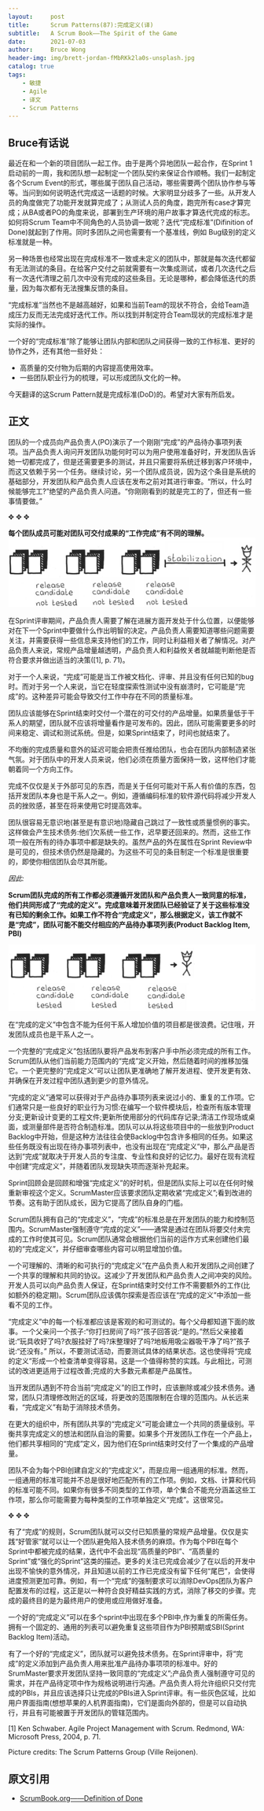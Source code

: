 ```yaml
---
layout:     post
title:      Scrum Patterns(87):完成定义(译) 
subtitle:   A Scrum Book——The Spirit of the Game
date:       2021-07-03
author:     Bruce Wong
header-img: img/brett-jordan-fMbRKk2la0s-unsplash.jpg 
catalog: true
tags:
    - 敏捷
    - Agile
    - 译文
    - Scrum Patterns
---
```


##  Bruce有话说   
最近在和一个新的项目团队一起工作。由于是两个异地团队一起合作，在Sprint 1 启动前的一周，我和团队想一起制定一个团队契约来保证合作顺畅。我们一起制定各个Scrum Event的形式，哪些属于团队自己活动，哪些需要两个团队协作参与等等。当问到如何说明迭代完成这一话题的时候。大家明显分歧多了一些。从开发人员的角度做完了功能开发就算完成了；从测试人员的角度，跑完所有case才算完成；从BA或者PO的角度来说，部署到生产环境的用户故事才算迭代完成的标志。如何将Scrum Team中不同角色的人员协调一致呢？迭代“完成标准”(Difinition of Done)就起到了作用。同时多团队之间也需要有一个基准线，例如 Bug级别的定义标准就是一种。 

另一种场景也经常出现在完成标准不一致或未定义的团队中，那就是每次迭代都留有无法测试的条目。在给客户交付之前就需要有一次集成测试，或者几次迭代之后有一次迭代清理之前几次中没有完成的这些条目。无论是哪种，都会降低迭代的质量，因为每次都有无法搜集反馈的条目。 

“完成标准”当然也不是越高越好，如果和当前Team的现状不符合，会给Team造成压力反而无法完成好迭代工作。所以找到并制定符合Team现状的完成标准才是实际的操作。  

一个好的“完成标准”除了能够让团队内部和团队之间获得一致的工作标准、更好的协作之外，还有其他一些好处：  
+ 高质量的交付物为后期的内容提高使用效率。  
+ 一些团队职业行为的梳理，可以形成团队文化的一种。  

今天翻译的这Scrum Pattern就是完成标准(DoD)的。希望对大家有所启发。

## 正文   

团队的一个成员向产品负责人(PO)演示了一个刚刚“完成”的产品待办事项列表项。当产品负责人询问开发团队功能何时可以为用户使用准备好时，开发团队告诉她一切都完成了，但是还需要更多的测试，并且只需要将系统迁移到客户环境中，而这又依赖于另一个任务。继续讨论，另一个团队成员说，因为这个条目是系统的基础部分，开发团队和产品负责人应该在发布之前对其进行审查。“所以，什么时候能够完工?”绝望的产品负责人问道。“你刚刚看到的就是完工的了，但还有一些事情要做。”  

✥       ✥       ✥ 

**每个团队成员可能对团队可交付成果的“工作完成”有不同的理解。**  
![DefinitionOfDone_Pre.jpg](/img/scrum/DefinitionOfDone_Pre.jpg)  

在Sprint评审期间，产品负责人需要了解在进展方面开发处于什么位置，以便能够对在下一个Sprint中要做什么作出明智的决定。产品负责人需要知道哪些问题需要关注，并需要获得一些信息来支持他们的工作，同时让利益相关者了解情况。对产品负责人来说，常规产品增量越透明，产品负责人和利益攸关者就越能判断他是否符合要求并做出适当的决策([1], p. 71)。  

对于一个人来说，“完成”可能是当工作被文档化、评审、并且没有任何已知的bug时。而对于另一个人来说，当它在轻度探索性测试中没有崩溃时，它可能是“完成”的。这种差异可能会导致交付工作中存在不同的质量标准。  

团队应该能够在Sprint结束时交付一个潜在的可交付的产品增量。如果质量低于干系人的期望，团队就不应该将增量看作是可发布的。因此，团队可能需要更多的时间来稳定、调试和测试系统。但是，如果Sprint结束了，时间也就结束了。  

不均衡的完成质量和意外的延迟可能会把责任推给团队，也会在团队内部制造紧张气氛。对于团队中的开发人员来说，他们必须在质量方面保持一致，这样他们才能朝着同一个方向工作。  

完成不仅仅是关于外部可见的东西，而是关于任何可能对干系人有价值的东西，包括开发团队本身也是干系人之一。例如，遵循编码标准的软件源代码将减少开发人员的挫败感，甚至在将来使用它时提高效率。  

团队很容易无意识地(甚至是有意识地)隐藏自己跳过了一致性或质量惯例的事实。这样做会产生技术债务:他们欠系统一些工作，迟早要还回来的。然而，这些工作项一般在所有的待办事项中都是缺失的。虽然产品的外在属性在Sprint Review中是可见的，但技术债仍然是隐藏的。为这些不可见的条目制定一个标准是很重要的，即使你相信团队会尽其所能。  

*因此:*

**Scrum团队完成的所有工作都必须遵循开发团队和产品负责人一致同意的标准，他们共同形成了“完成的定义”。完成意味着开发团队已经验证了关于这些标准没有已知的剩余工作。如果工作不符合“完成定义”，那么根据定义，该工作就不是“完成”，团队可能不能交付相应的产品待办事项列表(Product Backlog Item, PBI)**  

![DefinitionOfDone_Post.jpg](/img/scrum/DefinitionOfDone_Post.jpg)  

在“完成的定义”中包含不能为任何干系人增加价值的项目都是很浪费。记住哦，开发团队成员也是干系人之一。  

一个完整的“完成定义”包括团队要将产品发布到客户手中所必须完成的所有工作。Scrum团队从他们当前能力范围内的“完成”定义开始，然后随着时间的推移加强它。一个更完整的“完成定义”可以让团队更准确地了解开发进程、使开发更有效、并确保在开发过程中团队遇到更少的意外情况。  

“完成的定义”通常可以获得对于产品待办事项列表来说过小的、重复的工作项。它们通常只是一些良好的职业行为习惯:在编写一个软件模块后，检查所有版本管理分支;更新设计变更的工程文件;更新所使用部分的代码库存记录;清洁工作现场或桌面，或测量部件是否符合制造标准。团队可以从将这些项目中的一些放到Product Backlog中开始，但是这种方法往往会使Backlog中包含许多相同的任务。如果这些任务既没有出现在待办事项列表中，也没有出现在“完成定义”中，那么产品是否达到“完成”就取决于开发人员的专注度、专业性和良好的记忆力。最好在现有流程中创建“完成定义”，并随着团队发现缺失项而逐渐补充起来。  

Sprint回顾会是回顾和增强“完成定义”的好时机，但是团队实际上可以在任何时候重新审视这个定义。ScrumMaster应该要求团队定期收紧“完成定义”;看到改进的节奏。这有助于团队成长，因为它提高了团队自身的门槛。  

Scrum团队拥有自己的“完成定义”，“完成”的标准总是在开发团队的能力和控制范围内。ScrumMaster强制遵守“完成的定义”——通常是通过在团队将要交付未完成的工作时使其可见。Scrum团队通常会根据他们当前的运作方式来创建他们最初的“完成定义”，并仔细审查哪些内容可以明显增加价值。  

一个可理解的、清晰的和可执行的“完成定义”在产品负责人和开发团队之间创建了一个共享的理解和共同的协议。这减少了开发团队和产品负责人之间冲突的风险。开发人员可以向产品负责人保证，在Sprint结束时交付工作不需要额外的工作(比如额外的稳定期)。Scrum团队应该偶尔探索是否应该在“完成的定义”中添加一些看不见的工作。  

“完成定义”中的每一个标准都应该是客观的和可测试的。每个父母都知道下面的故事。一个父亲问一个孩子:“你打扫房间了吗?”孩子回答说:“是的。”然后父亲接着说:“玩具收好了吗?衣服挂好了吗?床整理好了吗?地板用吸尘器吸干净了吗?”孩子说:“还没有。” 所以，不要测试活动，而要测试具体的结果状态。这也使得将“完成的定义”形成一个检查清单变得容易。这是一个值得称赞的实践。与此相比，可测试的改进更适用于过程改善;完成的大多数元素都是产品属性。  

当开发团队遇到不符合当前“完成定义”的旧工作时，应该删除或减少技术债务。通常，团队只清理修改附近的区域，将更改的范围限制在合理的范围内。从长远来看，“完成定义”有助于消除技术债务。  

在更大的组织中，所有团队共享的“完成定义”可能会建立一个共同的质量级别。平衡共享完成定义的想法和团队自治的需要。如果多个开发团队工作在一个产品上，他们都共享相同的“完成”定义，因为他们在Sprint结束时交付了一个集成的产品增量。  

团队不会为每个PBI创建自定义的“完成定义”，而是应用一组通用的标准。然而，一组通用的标准可能并不总是很好地匹配所有的工作项。例如，文档、计算和代码的标准可能不同。如果你有很多不同类型的工作项，单个集合不能充分涵盖这些工作项，那么你可能需要为每种类型的工作项单独定义“完成”。这很常见。 

✥       ✥       ✥ 

有了“完成”的规则，Scrum团队就可以交付已知质量的常规产品增量。仅仅是实践“好管家”就可以让一个团队避免陷入技术债务的麻烦。作为每个PBI在每个Sprint中都被完成的结果，迭代中不会出现“高质量的PBI”、“高质量的Sprint”或“强化的Sprint”这类的描述。更多的关注已完成会减少了在以后的开发中出现不愉快的意外情况，并且知道以前的工作已完成没有留下任何“尾巴”，会使得进度预测更加可靠。例如，有一个“完成”的强制要求可以消除DevOps团队为客户配置发布的过程，这正是以一种符合良好精益实践的方式，消除了移交的步骤。完成的最终目的是为最终用户的使用或应用做好准备。  

一个好的“完成定义”可以在多个sprint中出现在多个PBI中,作为重复的所需任务。拥有一个固定的、通用的列表可以避免重复这些项目作为PBI预期或SBI(Sprint Backlog Item)活动。   

有了一个好的“完成定义”，团队就可以避免技术债务。在Sprint评审中，将“完成”的定义添加到产品负责人用来批准产品待办事项项的标准中。好的SrumMaster要求开发团队坚持一致同意的“完成定义”;产品负责人强制遵守可见的需求，并在产品待定项中作为规格说明进行沟通。产品负责人将允许组织只交付完成的PBIs，并且应该选择只让完成的PBIs进入Sprint评审。有一些灰色区域，比如用户界面指南(想想苹果的人机界面指南)，它们是面向外部的，但是可以自动执行，并且有可能被置于开发团队的管辖范围内。  

[1] Ken Schwaber. Agile Project Management with Scrum. Redmond, WA: Microsoft Press, 2004, p. 71.

Picture credits: The Scrum Patterns Group (Ville Reijonen).

## 原文引用
- [ScrumBook.org——Definition of Done](https://www.scrumbook.org/value-stream/definition-of-done.html)
